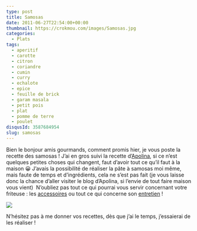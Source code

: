 ```yaml
---
type: post
title: Samosas
date: 2011-06-27T22:54:00+00:00
thumbnail: https://crokmou.com/images/Samosas.jpg
categories:
  - Plats
tags:
  - aperitif
  - carotte
  - citron
  - coriandre
  - cumin
  - curry
  - echalote
  - epice
  - feuille de brick
  - garam masala
  - petit pois
  - plat
  - pomme de terre
  - poulet
disqusId: 3587684954
slug: samosas
---
```


Bien le bonjour amis gourmands, comment promis hier, je vous poste la recette des samosas ! J’ai en gros suivi la recette d’[Apolina](http://bombay-bruxelles.blogspot.com/), si ce n’est quelques petites choses qui changent, faut d’avoir tout ce qu’il faut à la maison 😀  J’avais la possibilité de réaliser la pâte à samosas moi même, mais faute de temps et d’ingrédients, cela ne s’est pas fait (je vous laisse donc la chance d’aller visiter le blog d’Apolina, si l’envie de tout faire maison vous vient)   N’oubliez pas tout ce qui pourrai vous servir concernant votre friteuse : les [accessoires](http://www.rueducommerce.fr/m/pl/malid:15123241) ou tout ce qui concerne son [entretien](http://www.rueducommerce.fr/m/pl/malid:15123459) !

[![](https://crokmou.com/images/Samosas.jpg)](https://crokmou.com/images/Samosas.jpg)

N’hésitez pas à me donner vos recettes, dès que j’ai le temps, j’essaierai de les réaliser !  